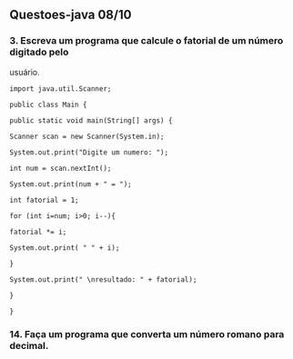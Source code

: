## Questoes-java 08/10


### 3. Escreva um programa que calcule o fatorial de um número digitado pelo
usuário.

```
import java.util.Scanner;

public class Main {

public static void main(String[] args) {

Scanner scan = new Scanner(System.in);

System.out.print("Digite um numero: ");

int num = scan.nextInt();

System.out.print(num + " = ");

int fatorial = 1;

for (int i=num; i>0; i--){

fatorial *= i;

System.out.print( " " + i);

}

System.out.print(" \nresultado: " + fatorial);

}

}

```

### 14. Faça um programa que converta um número romano para decimal.

```
